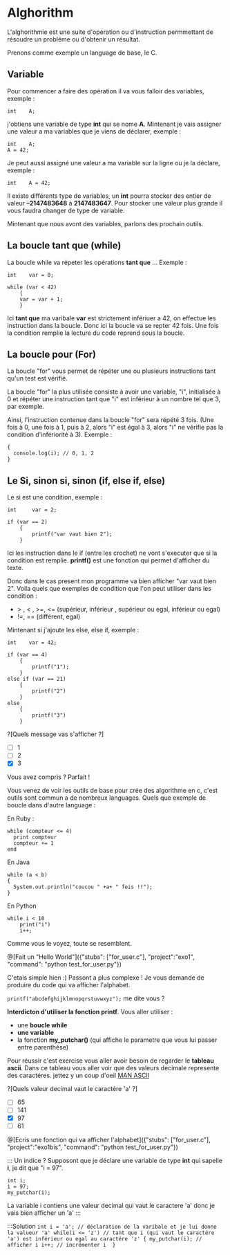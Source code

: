 # Alghorithm

L'alghorithmie est une suite d'opération ou d'instruction permmettant de résoudre un probléme ou d'obtenir un résultat.

Prenons comme exemple un language de base, le C.

## Variable

Pour commencer a faire des opération il va vous falloir des variables, exemple :

```int    A;```

j'obtiens une variable de type **int** qui se nome **A**.
Mintenant je vais assigner une valeur a ma variables que je viens de déclarer, exemple :

```
int    A;
A = 42;
```

Je peut aussi assigné une valeur a ma variable sur la ligne ou je la déclare, exemple :

```int    A = 42;```

Il existe différents type de variables, un **int** pourra stocker des entier de valeur **–2147483648** à **2147483647**. Pour stocker une valeur plus grande il vous faudra changer de type de variable.

Mintenant que nous avont des variables, parlons des prochain outils.

## La boucle **tant que** (while)

La boucle while va répeter les opérations **tant que** ...
Exemple :

```
int    var = 0;

while (var < 42)
	{
	var = var + 1;
 	}
```

Ici **tant que** ma varibale **var** est strictement infériuer a 42, on effectue les instruction dans la boucle. Donc ici la boucle va se repter 42 fois. Une fois la condition remplie la lecture du code reprend sous la boucle.

## La boucle **pour** (For)

La boucle "for" vous permet de répéter une ou plusieurs instructions tant qu'un test est vérifié.

La boucle "for" la plus utilisée consiste à avoir une variable, "i", initialisée à 0 et répéter une instruction tant que "i" est inférieur à un nombre tel que 3, par exemple.

Ainsi, l'instruction contenue dans la boucle "for" sera répété 3 fois. (Une fois à 0, une fois à 1, puis à 2, alors "i" est égal à 3, alors "i" ne vérifie pas la condition d'infériorité à 3). Exemple :

```for(var i = 0; i < 3; i++)
{
  console.log(i); // 0, 1, 2
}
```

## Le **Si**, **sinon si**, **sinon** (if, else if, else)

Le si est une condition, exemple :

```
int     var = 2;

if (var == 2)
	{
		printf("var vaut bien 2");
	}
```

Ici les instruction dans le if (entre les crochet) ne vont s'executer que si la condition est remplie.
**printf()** est une fonction qui permet d'afficher du texte.

Donc dans le cas present mon programme va bien afficher "var vaut bien 2".
Voila quels que exemples de condition que l'on peut utiliser dans les condition :

* \> , < , >=, <= (supérieur, inférieur , supérieur ou egal, inférieur ou egal)
* !=, == (différent, egal)


Mintenant si j'ajoute les else, else if, exemple :

```
int    var = 42;

if (var == 4)
	{
		printf("1");
	}
else if (var == 21)
	{
		printf("2")
	}
else
	{
		printf("3")
	}
```

?[Quels message vas s'afficher ?]
- [ ] 1
- [ ] 2
- [x] 3

Vous avez compris ? Parfait !

Vous venez de voir les outils de base pour crée des algorithme en c, c'est outils sont commun a de nombreux languages.
Quels que exemple de boucle dans d'autre language :

En Ruby :
```
while (compteur <= 4)
  print compteur
  compteur += 1
end
```

En Java
```
while (a < b)
{
  System.out.println("coucou " +a+ " fois !!");
}
```

En Python
```
while i < 10
	print("i")
	i++;
```

Comme vous le voyez, toute se resemblent.

@[Fait un "Hello World"]({"stubs": ["for_user.c"], "project":"exo1", "command": "python test_for_user.py"})

C'etais simple hien :)
Passont a plus complexe !
Je vous demande de produire du code qui va afficher l'alphabet.

`printf("abcdefghijklmnopqrstuvwxyz");` me dite vous ?

**Interdicton d'utiliser la fonction printf**.
Vous aller utiliser :
- une **boucle while**
- **une variable**
- la fonction **my_putchar()** (qui affiche le parametre que vous lui passer entre parenthése)

Pour réussir c'est exercise vous aller avoir besoin de regarder le **tableau ascii**. Dans ce tableau vous aller voir que des valeurs decimale represente des caractéres. jettez y un coup d'oeil [MAN ASCII](http://www.linux-france.org/article/man-fr/man7/ascii-7.html)

?[Quels valeur decimal vaut le caractére 'a' ?]
- [ ] 65
- [ ] 141
- [x] 97
- [ ] 61

@[Ecris une fonction qui va afficher l'alphabet]({"stubs": ["for_user.c"], "project":"exo1bis", "command": "python test_for_user.py"})

::: Un indice ?
Supposont que je déclare une variable de type **int** qui sapelle **i**, je dit que "i = 97".

```
int i;
i = 97;
my_putchar(i);
```

La variable i contiens une valeur decimal qui vaut le caractere 'a' donc je vais bien afficher un 'a'
:::

:::Solution
 `
	int i = 'a'; // déclaration de la varibale et je lui donne la valueur 'a'
	while(i <= 'z') // tant que i (qui vaut le caractére 'a') est inférieur ou egal au caractére 'z'
	{
		my_putchar(i); // afficher i
		i++; // incrémenter i 
	}
 `
